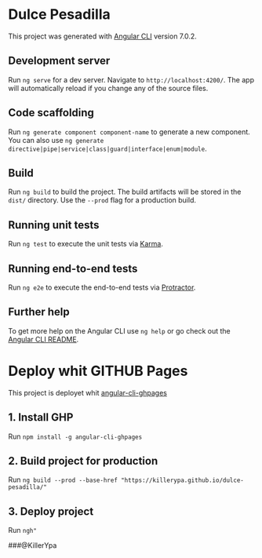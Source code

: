 # Dulce Pesadilla

This project was generated with [Angular CLI](https://github.com/angular/angular-cli) version 7.0.2.

## Development server

Run `ng serve` for a dev server. Navigate to `http://localhost:4200/`. The app will automatically reload if you change any of the source files.

## Code scaffolding

Run `ng generate component component-name` to generate a new component. You can also use `ng generate directive|pipe|service|class|guard|interface|enum|module`.

## Build

Run `ng build` to build the project. The build artifacts will be stored in the `dist/` directory. Use the `--prod` flag for a production build.

## Running unit tests

Run `ng test` to execute the unit tests via [Karma](https://karma-runner.github.io).

## Running end-to-end tests

Run `ng e2e` to execute the end-to-end tests via [Protractor](http://www.protractortest.org/).

## Further help

To get more help on the Angular CLI use `ng help` or go check out the [Angular CLI README](https://github.com/angular/angular-cli/blob/master/README.md).


# Deploy whit GITHUB Pages

This project is deployet whit [angular-cli-ghpages](https://github.com/angular-schule/angular-cli-ghpages)

## 1. Install GHP

Run `npm install -g angular-cli-ghpages`

## 2. Build project for production

Run `ng build --prod --base-href "https://killerypa.github.io/dulce-pesadilla/"`

## 3. Deploy project

Run `ngh"`


###@KillerYpa
